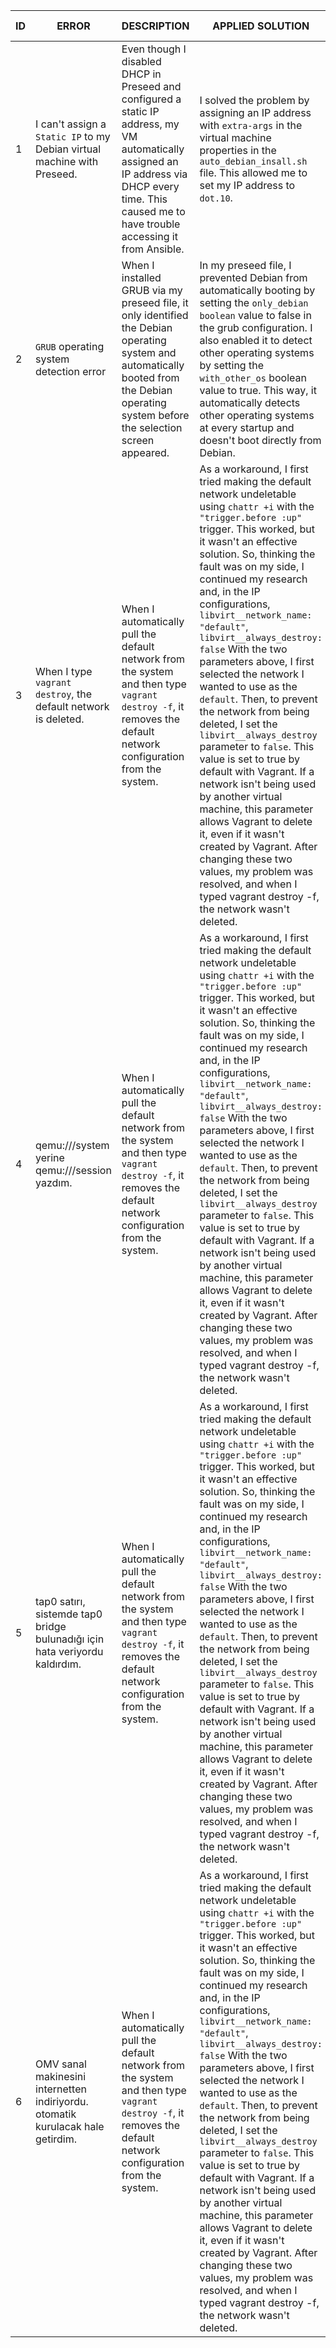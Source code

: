 |ID| ERROR | DESCRIPTION | APPLIED SOLUTION | IS SOLVED? | DATE |
|-------|-------|----------|--------|------|------|
|1|I can't assign a `Static IP` to my Debian virtual machine with Preseed. | Even though I disabled DHCP in Preseed and configured a static IP address, my VM automatically assigned an IP address via DHCP every time. This caused me to have trouble accessing it from Ansible. | I solved the problem by assigning an IP address with `extra-args` in the virtual machine properties in the `auto_debian_insall.sh` file. This allowed me to set my IP address to `dot.10`. | ✅ | 04.07.2025 |
|2|`GRUB` operating system detection error | When I installed GRUB via my preseed file, it only identified the Debian operating system and automatically booted from the Debian operating system before the selection screen appeared. | In my preseed file, I prevented Debian from automatically booting by setting the `only_debian boolean` value to false in the grub configuration. I also enabled it to detect other operating systems by setting the `with_other_os` boolean value to true. This way, it automatically detects other operating systems at every startup and doesn't boot directly from Debian. | ✅ | 04.07.2025 |
|3| When I type `vagrant destroy`, the default network is deleted. | When I automatically pull the default network from the system and then type `vagrant destroy -f`, it removes the default network configuration from the system. | As a workaround, I first tried making the default network undeletable using `chattr +i` with the `"trigger.before :up"` trigger. This worked, but it wasn't an effective solution. So, thinking the fault was on my side, I continued my research and, in the IP configurations, `libvirt__network_name: "default"`, `libvirt__always_destroy: false` With the two parameters above, I first selected the network I wanted to use as the `default`. Then, to prevent the network from being deleted, I set the `libvirt__always_destroy` parameter to `false`. This value is set to true by default with Vagrant. If a network isn't being used by another virtual machine, this parameter allows Vagrant to delete it, even if it wasn't created by Vagrant. After changing these two values, my problem was resolved, and when I typed vagrant destroy -f, the network wasn't deleted. | ✅ | 14.07.2025 |
|4| qemu:///system yerine qemu:///session yazdım.  | When I automatically pull the default network from the system and then type `vagrant destroy -f`, it removes the default network configuration from the system. | As a workaround, I first tried making the default network undeletable using `chattr +i` with the `"trigger.before :up"` trigger. This worked, but it wasn't an effective solution. So, thinking the fault was on my side, I continued my research and, in the IP configurations, `libvirt__network_name: "default"`, `libvirt__always_destroy: false` With the two parameters above, I first selected the network I wanted to use as the `default`. Then, to prevent the network from being deleted, I set the `libvirt__always_destroy` parameter to `false`. This value is set to true by default with Vagrant. If a network isn't being used by another virtual machine, this parameter allows Vagrant to delete it, even if it wasn't created by Vagrant. After changing these two values, my problem was resolved, and when I typed vagrant destroy -f, the network wasn't deleted. | ✅ | 25.07.2025 |
|5| tap0 satırı, sistemde tap0 bridge bulunadığı için hata veriyordu kaldırdım.| When I automatically pull the default network from the system and then type `vagrant destroy -f`, it removes the default network configuration from the system. | As a workaround, I first tried making the default network undeletable using `chattr +i` with the `"trigger.before :up"` trigger. This worked, but it wasn't an effective solution. So, thinking the fault was on my side, I continued my research and, in the IP configurations, `libvirt__network_name: "default"`, `libvirt__always_destroy: false` With the two parameters above, I first selected the network I wanted to use as the `default`. Then, to prevent the network from being deleted, I set the `libvirt__always_destroy` parameter to `false`. This value is set to true by default with Vagrant. If a network isn't being used by another virtual machine, this parameter allows Vagrant to delete it, even if it wasn't created by Vagrant. After changing these two values, my problem was resolved, and when I typed vagrant destroy -f, the network wasn't deleted. | ✅ | 25.07.2025 |
|6| OMV sanal makinesini internetten indiriyordu. otomatik kurulacak hale getirdim. | When I automatically pull the default network from the system and then type `vagrant destroy -f`, it removes the default network configuration from the system. | As a workaround, I first tried making the default network undeletable using `chattr +i` with the `"trigger.before :up"` trigger. This worked, but it wasn't an effective solution. So, thinking the fault was on my side, I continued my research and, in the IP configurations, `libvirt__network_name: "default"`, `libvirt__always_destroy: false` With the two parameters above, I first selected the network I wanted to use as the `default`. Then, to prevent the network from being deleted, I set the `libvirt__always_destroy` parameter to `false`. This value is set to true by default with Vagrant. If a network isn't being used by another virtual machine, this parameter allows Vagrant to delete it, even if it wasn't created by Vagrant. After changing these two values, my problem was resolved, and when I typed vagrant destroy -f, the network wasn't deleted. | ✅ | 25.07.2025 |


